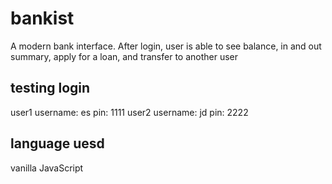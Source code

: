 # bankist
A modern bank interface. After login, user is able to see balance, in and out summary, apply for a loan, and transfer to another user

## testing login
user1 username: es pin: 1111
user2 username: jd pin: 2222

## language uesd
vanilla JavaScript

